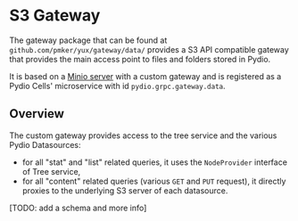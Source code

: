 # S3 Gateway

The gateway package that can be found at `github.com/pmker/yux/gateway/data/` provides a S3 API compatible gateway that provides the main access point to files and folders stored in Pydio.

It is based on a [Minio server](https://minio.io/) with a custom gateway and is registered as a Pydio Cells' microservice with id `pydio.grpc.gateway.data`.

## Overview

The custom gateway provides access to the tree service and the various Pydio Datasources:

- for all "stat" and "list" related queries, it uses the `NodeProvider` interface of Tree service,
- for all "content" related queries (various `GET` and `PUT` request), it directly proxies to the underlying S3 server of each datasource.

[TODO: add a schema and more info]